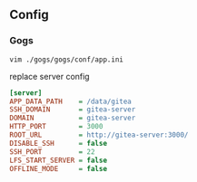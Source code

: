 ## Config
### Gogs

```shell
vim ./gogs/gogs/conf/app.ini
```
replace server config
```ini
[server]
APP_DATA_PATH    = /data/gitea
SSH_DOMAIN       = gitea-server
DOMAIN           = gitea-server
HTTP_PORT        = 3000
ROOT_URL         = http://gitea-server:3000/
DISABLE_SSH      = false
SSH_PORT         = 22
LFS_START_SERVER = false
OFFLINE_MODE     = false
```
